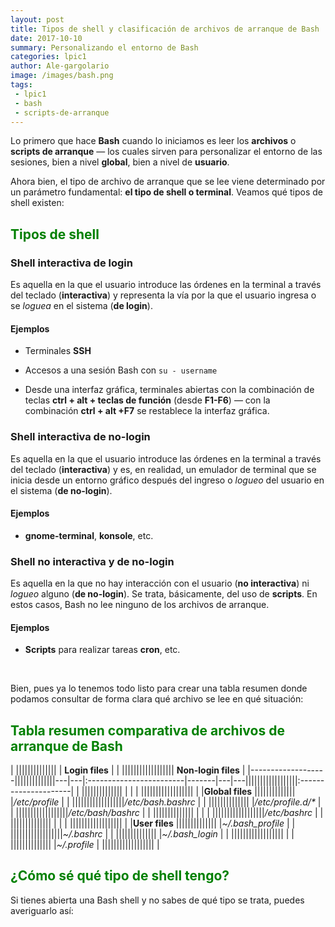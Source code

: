 ```yaml
---
layout: post
title: Tipos de shell y clasificación de archivos de arranque de Bash
date: 2017-10-10
summary: Personalizando el entorno de Bash
categories: lpic1 
author: Ale-gargolario
image: /images/bash.png
tags:
 - lpic1
 - bash
 - scripts-de-arranque
---
```


Lo primero que hace **Bash** cuando lo iniciamos es leer los **archivos** o **scripts de arranque** — los cuales sirven para personalizar el entorno de las sesiones, bien a nivel **global**, bien a nivel de **usuario**.

Ahora bien, el tipo de archivo de arranque que se lee viene determinado por un parámetro fundamental: **el tipo de shell o terminal**. Veamos qué tipos de shell existen:

## <span style="color:green">**Tipos de shell**</span>

### Shell interactiva de login

Es aquella en la que el usuario introduce las órdenes en la terminal a través del teclado (**interactiva**) y representa la vía por la que el usuario ingresa o se *loguea* en el sistema (**de login**).

#### Ejemplos

+ Terminales **SSH**

+ Accesos a una sesión Bash con `su - username`

+ Desde una interfaz gráfica, terminales abiertas con la combinación de teclas **ctrl \+ alt \+ teclas de función** (desde **F1-F6**) — con la combinación **ctrl \+ alt \+F7** se restablece la interfaz gráfica. 

### Shell interactiva de no-login

Es aquella en la que el usuario introduce las órdenes en la terminal a través del teclado (**interactiva**) y es, en realidad, un emulador de terminal que se inicia desde un entorno gráfico después del ingreso o *logueo* del usuario en el sistema (**de no-login**).

#### Ejemplos

+ **gnome-terminal**, **konsole**, etc.


### Shell no interactiva y de no-login

Es aquella en la que no hay interacción con el usuario (**no interactiva**) ni *logueo* alguno (**de no-login**). Se trata, básicamente, del uso de **scripts**. En estos casos, Bash no lee ninguno de los archivos de arranque. 

#### Ejemplos

+ **Scripts** para realizar tareas **cron**, etc.


<br>



Bien, pues ya lo tenemos todo listo para crear una tabla resumen donde podamos consultar de forma clara qué archivo se lee en qué situación:

## <span style="color:green">**Tabla resumen comparativa de archivos de arranque de Bash**</span>


|                   ||||||||||||||       | **Login files**         |       |       |||||||||||||||||| **Non-login files**  |
|-------------------||||||||||||||---|---|:------------------------|-------|---|---||||||||||||||||||:---------------------|
|                   ||||||||||||||       |                         |       |       ||||||||||||||||||                      |
|**Global files**   ||||||||||||||       |*/etc/profile*           |       |       ||||||||||||||||||*/etc/bash.bashrc*    |
|                   ||||||||||||||       |*/etc/profile.d/\**      |       |       ||||||||||||||||||*/etc/bash/bashrc*    |
|                   ||||||||||||||       |                         |       |       ||||||||||||||||||*/etc/bashrc*         |
|                   ||||||||||||||       |                         |       |       ||||||||||||||||||                      |
|**User files**     ||||||||||||||       |*~/.bash_profile*        |       |       ||||||||||||||||||*~/.bashrc*           |
|                   ||||||||||||||       |*~/.bash_login*          |       |       ||||||||||||||||||                      |
|                   ||||||||||||||       |*~/.profile*                     |       ||||||||||||||||||                      |

## <span style="color:green">**¿Cómo sé qué tipo de shell tengo?**</span>

Si tienes abierta una Bash shell y no sabes de qué tipo se trata, puedes averiguarlo así:






